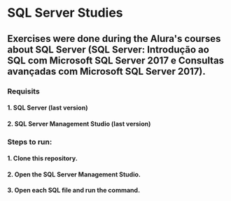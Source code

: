 # SQL Server Studies

## Exercises were done during the Alura's courses about SQL Server (SQL Server: Introdução ao SQL com Microsoft SQL Server 2017 e Consultas avançadas com Microsoft SQL Server 2017).

### Requisits
#### 1. SQL Server (last version)
#### 2. SQL Server Management Studio (last version)

### Steps to run:
#### 1. Clone this repository.
#### 2. Open the SQL Server Management Studio.
#### 3. Open each SQL file and run the command.
